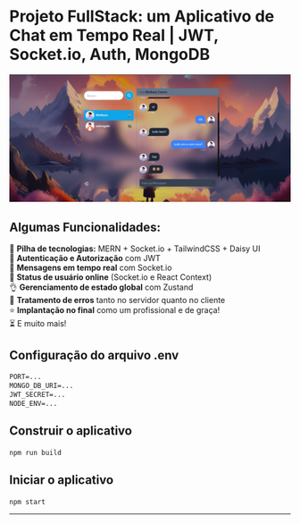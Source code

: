 # Projeto FullStack: um Aplicativo de Chat em Tempo Real | JWT, Socket.io, Auth, MongoDB

![Banner do Projeto](./banner.png)

## Algumas Funcionalidades:

🌟 **Pilha de tecnologias:** MERN + Socket.io + TailwindCSS + Daisy UI  
🎃 **Autenticação e Autorização** com JWT  
👾 **Mensagens em tempo real** com Socket.io  
🚀 **Status de usuário online** (Socket.io e React Context)  
👌 **Gerenciamento de estado global** com Zustand  
🐞 **Tratamento de erros** tanto no servidor quanto no cliente  
⭐ **Implantação no final** como um profissional e de graça!  
⏳ E muito mais!

## Configuração do arquivo .env

```
PORT=...
MONGO_DB_URI=...
JWT_SECRET=...
NODE_ENV=...
```

## Construir o aplicativo

```
npm run build
```

## Iniciar o aplicativo

```
npm start
```

---
